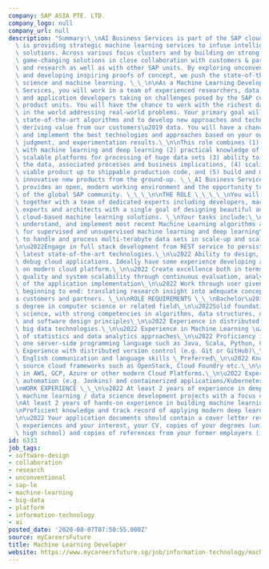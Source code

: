```yaml
---
company: SAP ASIA PTE. LTD.
company_logo: null
company_url: null
description: "Summary:\_\nAI Business Services is part of the SAP cloud platform and\
  \ is providing strategic machine learning services to infuse intelligence into SAP\
  \ solutions. Across various focus clusters and by building on strong teams, we pioneer\
  \ game-changing solutions in close collaboration with customers & partners in industry\
  \ and research as well as with other SAP units. By exploring unconventional ideas\
  \ and developing inspiring proofs of concept, we push the state-of-the-art in computer\
  \ science and machine learning. \_\_\n\nAs a Machine Learning Developer in AI Business\
  \ Services, you will work in a team of experienced researchers, data scientists\
  \ and application developers taking on challenges posed by the SAP customers and\
  \ product units. You will have the chance to work with the richest data sets available\
  \ in the world addressing real-world problems. Your primary goal will be to implement\
  \ state-of-the-art algorithms and to develop new approaches and technologies for\
  \ deriving value from our customers\u2019 data. You will have a chance to select\
  \ and implement the best technologies and approaches based on your own experience,\
  \ judgment, and experimentation results.\_\n\nThis role combines (1) experience\
  \ with machine learning and deep learning (2) practical knowledge of working with\
  \ scalable platforms for processing of huge data sets (3) ability to understand\
  \ the data, associated processes and business implications, (4) scaling from minimum\
  \ viable product up to shippable production code, and (5) build and maintaining\
  \ innovative new products from the ground-up. \_\_AI Business Services team in Singapore\
  \ provides an open, modern working environment and the opportunity to become part\
  \ of the global SAP community. \_\_\_\n\nTHE ROLE \_\_\_\_\nYou will work closely\
  \ together with a team of dedicated experts including developers, machine learning\
  \ experts and architects with a single goal of designing beautiful and disruptive\
  \ cloud-based machine learning solutions. \_\nYour tasks include:\_\n\u2022 Explore,\
  \ understand, and implement most recent Machine Learning algorithms and approaches\
  \ for supervised and unsupervised machine learning and deep learning\_\n\u2022 Able\
  \ to handle and process multi-terabyte data sets in scale-up and scale-out environments\_\
  \n\u2022Engage in full stack development from REST service to persistence adopting\
  \ latest state-of-the-art technologies.\_\n\u2022 Ability to design, develop and\
  \ debug cloud applications. Ideally have some experience developing application\
  \ on modern cloud platform.\_\n\u2022 Create excellence both in terms of results,\
  \ quality and system scalability through continuous evaluation, analysis, and refinement\
  \ of the application implementation\_\n\u2022 Work through user given problems from\
  \ beginning to end: translating research insight into adequate concepts for SAP\u2019\
  s customers and partners. \_\n\nROLE REQUIREMENTS \_\_\nBachelor\u2019s or master\u2019\
  s degree in computer science or related field\_\n\u2022Solid foundation in computer\
  \ science, with strong competencies in algorithms, data structures, design patterns,\
  \ and software design principles\_\n\u2022 Experience in distributed computing and\
  \ big data technologies.\_\n\u2022 Experience in Machine Learning \u2022 Knowledge\
  \ of statistics and data analytics approaches\_\n\u2022 Proficiency in at least\
  \ one server-side programming language such as Java, Scala, Python, C#, C++\_\n\u2022\
  \ Experience with distributed version control (e.g. Git or GitHub)\_\n\u2022 Excellent\
  \ English communication and language skills \_Preferred\_\n\u2022 Knowledge of open\
  \ source cloud frameworks such as OpenStack, Cloud Foundry etc.\_\n\u2022 Experience\
  \ in AWS, GCP, Azure or other modern Cloud Platforms.\_\n\u2022 Experience in build/deployment\
  \ automation (e.g. Jenkins) and containerized applications/Kubernetes \_\_\_\_\n\
  \nWORK EXPERIENCE \_\_\n\u2022 At least 2 years of experience in deep learning /\
  \ machine learning / data science development projects with a focus on innovation.\_\
  \nAt least 2 years of hands-on experience in building machine learning-based products.\_\
  \nProficient knowledge and track record of applying modern deep learning concepts.\_\
  \n\u2022 Your application documents should contain a cover letter reviewing your\
  \ experiences and your interest, your CV, copies of your degrees (university, apprenticeship,\
  \ high school) and copies of references from your former employers (if available)."
id: 6333
job_tags:
- software-design
- collaboration
- research
- unconventional
- sap-le
- machine-learning
- big-data
- platform
- information-technology
- ai
posted_date: '2020-08-07T07:50:55.000Z'
source: myCareersFuture
title: Machine Learning Developer
website: https://www.mycareersfuture.sg/job/information-technology/machine-learning-developer-d126fa9ddebf35c5911f3cc8c88a65e2
---
```

